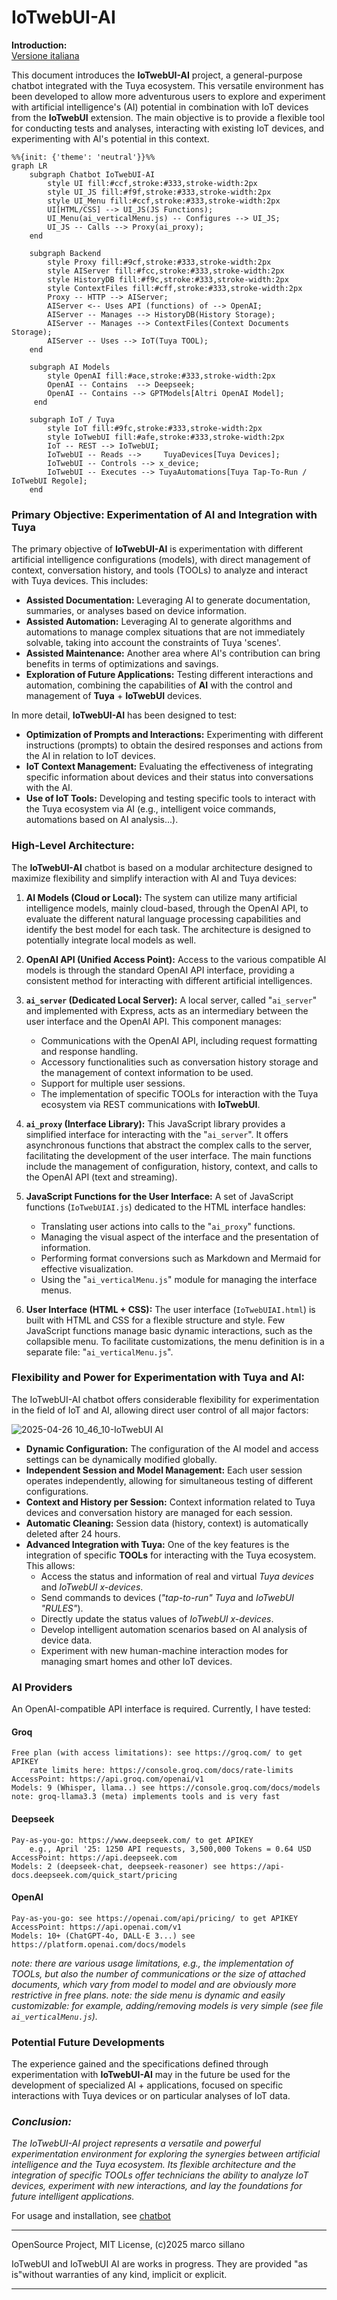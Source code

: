 # IoTwebUI-AI

**Introduction:**<br>
[Versione italiana](https://github.com/msillano/IoTwebUI/blob/main/IoTwebUI%20AI/LEGGIMI.md)

This document introduces the **IoTwebUI-AI** project, a general-purpose chatbot integrated with the Tuya ecosystem.
This versatile environment has been developed to allow more adventurous users to explore and experiment with artificial intelligence's (AI) potential in combination with IoT devices from the **IoTwebUI** extension. The main objective is to provide a flexible tool for conducting tests and analyses, interacting with existing IoT devices, and experimenting with AI's potential in this context.

```mermaid
%%{init: {'theme': 'neutral'}}%%
graph LR
    subgraph Chatbot IoTwebUI-AI
        style UI fill:#ccf,stroke:#333,stroke-width:2px
        style UI_JS fill:#f9f,stroke:#333,stroke-width:2px
        style UI_Menu fill:#ccf,stroke:#333,stroke-width:2px
        UI[HTML/CSS] --> UI_JS(JS Functions);
        UI_Menu(ai_verticalMenu.js) -- Configures --> UI_JS;
        UI_JS -- Calls --> Proxy(ai_proxy);
    end

    subgraph Backend
        style Proxy fill:#9cf,stroke:#333,stroke-width:2px
        style AIServer fill:#fcc,stroke:#333,stroke-width:2px
        style HistoryDB fill:#f9c,stroke:#333,stroke-width:2px
        style ContextFiles fill:#cff,stroke:#333,stroke-width:2px
        Proxy -- HTTP --> AIServer;
        AIServer <-- Uses API (functions) of --> OpenAI;
        AIServer -- Manages --> HistoryDB(History Storage);
        AIServer -- Manages --> ContextFiles(Context Documents Storage);
        AIServer -- Uses --> IoT(Tuya TOOL);
    end

    subgraph AI Models 
        style OpenAI fill:#ace,stroke:#333,stroke-width:2px
        OpenAI -- Contains  --> Deepseek;
        OpenAI -- Contains --> GPTModels[Altri OpenAI Model];
     end

    subgraph IoT / Tuya
        style IoT fill:#9fc,stroke:#333,stroke-width:2px
        style IoTwebUI fill:#afe,stroke:#333,stroke-width:2px
        IoT -- REST --> IoTwebUI;
        IoTwebUI -- Reads -->     TuyaDevices[Tuya Devices];
        IoTwebUI -- Controls --> x_device;
        IoTwebUI -- Executes --> TuyaAutomations[Tuya Tap-To-Run / IoTwebUI Regole];
    end
```

### Primary Objective: Experimentation of AI and Integration with Tuya

The primary objective of **IoTwebUI-AI** is experimentation with different artificial intelligence configurations (models), with direct management of context, conversation history, and tools (TOOLs) to analyze and interact with Tuya devices. This includes:

* **Assisted Documentation:** Leveraging AI to generate documentation, summaries, or analyses based on device information.
* **Assisted Automation:** Leveraging AI to generate algorithms and automations to manage complex situations that are not immediately solvable, taking into account the constraints of Tuya 'scenes'.
* **Assisted Maintenance:** Another area where AI's contribution can bring benefits in terms of optimizations and savings.
* **Exploration of Future Applications:** Testing different interactions and automation,  combining the capabilities of **AI** with the control and management of **Tuya** + **IoTwebUI** devices.

In more detail, **IoTwebUI-AI** has been designed to test:

* **Optimization of Prompts and Interactions:** Experimenting with different instructions (prompts) to obtain the desired responses and actions from the AI in relation to IoT devices.
* **IoT Context Management:** Evaluating the effectiveness of integrating specific information about devices and their status into conversations with the AI.
* **Use of IoT Tools:** Developing and testing specific tools to interact with the Tuya ecosystem via AI (e.g., intelligent voice commands, automations based on AI analysis...).

### High-Level Architecture:

The **IoTwebUI-AI** chatbot is based on a modular architecture designed to maximize flexibility and simplify interaction with AI and Tuya devices:

1.  **AI Models (Cloud or Local):** The system can utilize many artificial intelligence models, mainly cloud-based, through the OpenAI API, to evaluate the different natural language processing capabilities and identify the best model for each task. The architecture is designed to potentially integrate local models as well.

2.  **OpenAI API (Unified Access Point):** Access to the various compatible AI models is through the standard OpenAI API interface, providing a consistent method for interacting with different artificial intelligences.

3.  **`ai_server` (Dedicated Local Server):** A local server, called "`ai_server`" and implemented with Express, acts as an intermediary between the user interface and the OpenAI API. This component manages:
    * Communications with the OpenAI API, including request formatting and response handling.
    * Accessory functionalities such as conversation history storage and the management of context information to be used.
    * Support for multiple user sessions.
    * The implementation of specific TOOLs for interaction with the Tuya ecosystem via REST communications with **IoTwebUI**.

4.  **`ai_proxy` (Interface Library):** This JavaScript library provides a simplified interface for interacting with the "`ai_server`". It offers asynchronous functions that abstract the complex calls to the server, facilitating the development of the user interface. The main functions include the management of configuration, history, context, and calls to the OpenAI API (text and streaming).

5.  **JavaScript Functions for the User Interface:** A set of JavaScript functions (`IoTwebUIAI.js`) dedicated to the HTML interface handles:
    * Translating user actions into calls to the "`ai_proxy`" functions.
    * Managing the visual aspect of the interface and the presentation of information.
    * Performing format conversions such as Markdown and Mermaid for effective visualization.
    * Using the "`ai_verticalMenu.js`" module for managing the interface menus.

6.  **User Interface (HTML + CSS):** The user interface (`IoTwebUIAI.html`) is built with HTML and CSS for a flexible structure and style. Few JavaScript functions manage basic dynamic interactions, such as the collapsible menu.
    To facilitate customizations, the menu definition is in a separate file: "`ai_verticalMenu.js`".

### Flexibility and Power for Experimentation with Tuya and AI:

The IoTwebUI-AI chatbot offers considerable flexibility for experimentation in the field of IoT and AI, allowing direct user control of all major factors:

![2025-04-26 10_46_10-IoTwebUI AI](https://github.com/user-attachments/assets/2bb39f1c-1647-49ec-9245-ead381cb491a)

* **Dynamic Configuration:** The configuration of the AI model and access settings can be dynamically modified globally.
* **Independent Session and Model Management:** Each user session operates independently, allowing for simultaneous testing of different configurations.
* **Context and History per Session:** Context information related to Tuya devices and conversation history are managed for each session.
* **Automatic Cleaning:** Session data (history, context) is automatically deleted after 24 hours.
* **Advanced Integration with Tuya:** One of the key features is the integration of specific **TOOLs** for interacting with the Tuya ecosystem. This allows:
    * Access the status and information of real and virtual _Tuya devices_ and _IoTwebUI x-devices_.
    * Send commands to devices (_"tap-to-run" Tuya_ and _IoTwebUI "RULES"_).
    * Directly update the status values of _IoTwebUI x-devices_.
    * Develop intelligent automation scenarios based on AI analysis of device data.
    * Experiment with new human-machine interaction modes for managing smart homes and other IoT devices.
    
### AI Providers

An OpenAI-compatible API interface is required. Currently, I have tested:

#### Groq
    Free plan (with access limitations): see https://groq.com/ to get APIKEY
        rate limits here: https://console.groq.com/docs/rate-limits
    AccessPoint: https://api.groq.com/openai/v1
    Models: 9 (Whisper, llama..) see https://console.groq.com/docs/models
    note: groq-llama3.3 (meta) implements tools and is very fast
    
#### Deepseek
    Pay-as-you-go: https://www.deepseek.com/ to get APIKEY
        e.g., April '25: 1250 API requests, 3,500,000 Tokens = 0.64 USD
    AccessPoint: https://api.deepseek.com
    Models: 2 (deepseek-chat, deepseek-reasoner) see https://api-docs.deepseek.com/quick_start/pricing
    
#### OpenAI
    Pay-as-you-go: see https://openai.com/api/pricing/ to get APIKEY
    AccessPoint: https://api.openai.com/v1
    Models: 10+ (ChatGPT-4o, DALL·E 3...) see https://platform.openai.com/docs/models

_note: there are various usage limitations, e.g., the implementation of TOOLs, but also the number of communications or the size of attached documents, which vary from model to model and are obviously more restrictive in free plans._
_note: the side menu is dynamic and easily customizable: for example, adding/removing models is very simple (see file `ai_verticalMenu.js`)._

### Potential Future Developments

The experience gained and the specifications defined through experimentation with **IoTwebUI-AI** may in the future be used for the development of specialized AI + applications, focused on specific interactions with Tuya devices or on particular analyses of IoT data.

### _Conclusion:_

_The IoTwebUI-AI project represents a versatile and powerful experimentation environment for exploring the synergies between artificial intelligence and the Tuya ecosystem. Its flexible architecture and the integration of specific TOOLs offer technicians the ability to analyze IoT devices, experiment with new interactions, and lay the foundations for future intelligent applications._

For usage and installation, see [chatbot](https://github.com/msillano/IoTwebUI/blob/main/IoTwebUI%20AI/chatbot/README.md)

<hr>
  
OpenSource Project, MIT License, (c)2025 marco sillano

IoTwebUI and IoTwebUI AI are works in progress. They are provided "as is"without warranties of any kind, implicit or explicit.
<hr>

